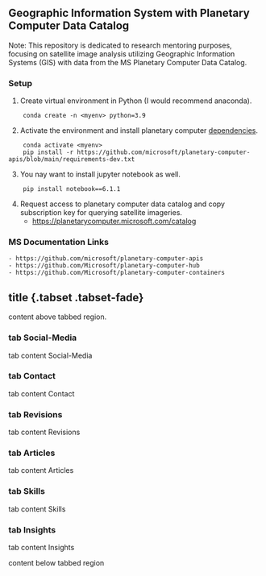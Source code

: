 ## Geographic Information System with Planetary Computer Data Catalog

Note: This repository is dedicated to research mentoring purposes, focusing on satellite image analysis utilizing Geographic Information Systems (GIS) with data from the MS Planetary Computer Data Catalog.


### Setup


1. Create virtual environment in Python (I would recommend anaconda).

```shell
    conda create -n <myenv> python=3.9
```

2. Activate the environment and install planetary computer <a href="https://github.com/microsoft/planetary-computer-apis/blob/main/requirements-dev.txt">dependencies</a>.

```shell
    conda activate <myenv>
    pip install -r https://github.com/microsoft/planetary-computer-apis/blob/main/requirements-dev.txt
```

3. You nay want to install jupyter notebook as well.

```shell
    pip install notebook==6.1.1
```

4. Request access to planetary computer data catalog and copy subscription key for querying satellite imageries.
    - https://planetarycomputer.microsoft.com/catalog
    
    
### MS Documentation Links

    - https://github.com/microsoft/planetary-computer-apis
    - https://github.com/Microsoft/planetary-computer-hub
    - https://github.com/Microsoft/planetary-computer-containers
    
    
## title {.tabset .tabset-fade}
content above tabbed region.

### tab Social-Media

tab content Social-Media

### tab Contact

tab content  Contact

### tab Revisions

tab content  Revisions

### tab Articles

tab content  Articles

### tab Skills

tab content  Skills

### tab Insights

tab content  Insights

content below tabbed region